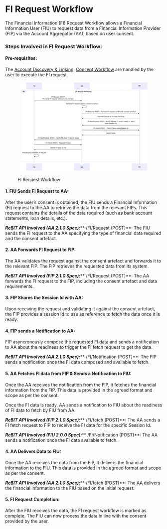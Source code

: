 # FI Request Workflow

The Financial Information (FI) Request Workflow allows a Financial Information User (FIU) to request data from a Financial Information Provider (FIP) via the Account Aggregator (AA), based on user consent.

### **Steps Involved in FI Request Workflow:**

#### Pre-requisites:

The [Account Discovery & Linking](account-discovery-and-linking.md), [Consent Workflow](consent-workflow.md) are handled by the user to execute the FI request.

<figure><img src="../../.gitbook/assets/fi-request-workflow.png" alt=""><figcaption><p>FI Request Workflow</p></figcaption></figure>

#### **1. FIU Sends FI Request to AA:**

After the user’s consent is obtained, the FIU sends a Financial Information (FI) request to the AA to retrieve the data from the relevant FIPs. This request contains the details of the data required (such as bank account statements, loan details, etc.).

_**ReBIT API Involved (AA 2.1.0 Spec):**_** /FI/Request (POST)**: The FIU sends the FI request to the AA specifying the type of financial data required and the consent artefact.

#### **2. AA Forwards FI Request to FIP:**

The AA validates the request against the consent artefact and forwards it to the relevant FIP. The FIP retrieves the requested data from its system.

_**ReBIT API Involved (FIP 2.1.0 Spec):**_** /FI/Request (POST)**: The AA forwards the FI request to the FIP, including the consent artefact and data requirements.

#### **3. FIP Shares the Session Id with AA:**

Upon receiving the request and validating it against the consent artefact, the FIP provides a session Id to use as reference to fetch the data once it is ready.

#### **4. FIP sends a Notification to AA:**

FIP asyncronously compose the requested FI data and sends a notification to AA about the readiness to trigger the FI fetch request to get the data.

_**ReBIT API Involved (AA 2.1.0 Spec):**_** /FI/Notification (POST)**: The FIP sends a notification once the FI data composed and available to fetch.

#### **5. AA Fetches FI data from FIP & Sends a Notification to FIU:**

Once the AA receives the notification from the FIP, it fetches the financial information from the FIP. This data is provided in the agreed format and scope as per the consent.

Once the FI data is ready, AA sends a notification to FIU about the readiness of FI data to fetch by FIU from AA.

_**ReBIT API Involved (FIP 2.1.0 Spec):**_** /FI/fetch (POST)**: The AA sends a FI fetch request to FIP to receive the FI data for the specific Session Id.

_**ReBIT API Involved (FIU 2.0.0 Spec):**_** /FI/Notification (POST)**: The AA sends a notification once the FI data available to fetch.

#### **4. AA Delivers Data to FIU:**

Once the AA receives the data from the FIP, it delivers the financial information to the FIU. This data is provided in the agreed format and scope as per the consent.

_**ReBIT API Involved (AA 2.1.0 Spec):**_** /FI/fetch (POST)**: The AA delivers the financial information to the FIU based on the initial request.

#### **5. FI Request Completion:**

After the FIU receives the data, the FI request workflow is marked as complete. The FIU can now process the data in line with the consent provided by the user.
